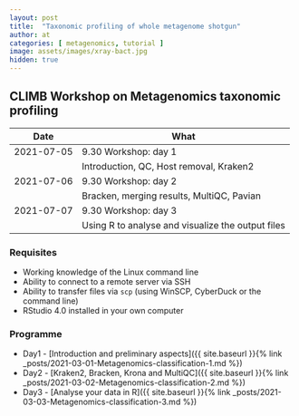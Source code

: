 ```yaml
---
layout: post
title:  "Taxonomic profiling of whole metagenome shotgun"
author: at
categories: [ metagenomics, tutorial ]
image: assets/images/xray-bact.jpg
hidden: true
---
```


## CLIMB Workshop on Metagenomics taxonomic profiling

| Date          | What                                    |
|---------------|-----------------------------------------| 
| 2021-07-05    | 9.30 Workshop: day 1                    |
|               | Introduction, QC, Host removal, Kraken2 |
| 2021-07-06    | 9.30 Workshop: day 2                    |
|               | Bracken, merging results, MultiQC, Pavian  |
| 2021-07-07    | 9.30 Workshop: day 3                    |
|               | Using R to analyse and visualize the output files  |

### Requisites

* Working knowledge of the Linux command line
* Ability to connect to a remote server via SSH
* Ability to transfer files via `scp` (using WinSCP, CyberDuck or the command line)
* RStudio 4.0 installed in your own computer


### Programme

* Day1 - [Introduction and preliminary aspects]({{ site.baseurl }}{% link _posts/2021-03-01-Metagenomics-classification-1.md %})
* Day2 - [Kraken2, Bracken, Krona and MultiQC]({{ site.baseurl }}{% link _posts/2021-03-02-Metagenomics-classification-2.md %})
* Day3 - [Analyse your data in R]({{ site.baseurl }}{% link _posts/2021-03-03-Metagenomics-classification-3.md %})
